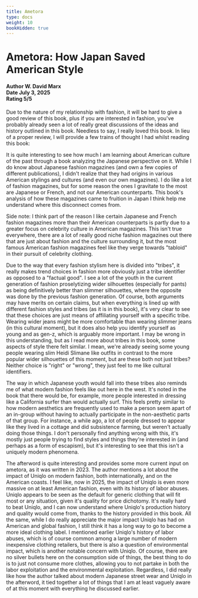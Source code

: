 ```yaml
---
title: Ametora
type: docs
weight: 10
bookHidden: true
---
```


# **Ametora: How Japan Saved American Style**

<h4>Author <span class='book_header'>W. David Marx</span></br>Date <span class='book_header'>July 3, 2025</span></br>Rating <span class='book_header'>5/5</span></h4>

Due to the nature of my relationship with fashion, it will be hard to give a good review of this book, plus if you are interested in fashion, you've probably already seen a lot of really great discussions of the ideas and history outlined in this book. Needless to say, I really loved this book. In lieu of a proper review, I will provide a few trains of thought I had whilst reading this book:

It is quite interesting to see how much I am learning about American culture of the past through a book analyzing the Japanese perspective on it. While I do know about Japanese fashion magazines (and own a few copies of different publications), I didn't realize that they had origins in various American stylings and cultures (and even our own magazines). I do like a lot of fashion magazines, but for some reason the ones I gravitate to the most are Japanese or French, and not our American counterparts. This book's analysis of how these magazines came to fruition in Japan I think help me understand where this disconnect comes from.

Side note: I think part of the reason I like certain Japanese and French fashion magazines more than their American counterparts is partly due to a greater focus on celebrity culture in American magazines. This isn't true everywhere, there are a lot of really good niche fashion magazines out there that are just about fashion and the culture surrounding it, but the most famous American fashion magazines feel like they verge towards "tabloid" in their pursuit of celebrity clothing.

Due to the way that every fashion stylism here is divided into "tribes", it really makes trend choices in fashion more obviously just a tribe identifier as opposed to a "factual good". I see a lot of the youth in the current generation of fashion proselytizing wider silhouettes (especially for pants) as being definitively better than slimmer silhouettes, where the opposite was done by the previous fashion generation. Of course, both arguments may have merits on certain claims, but when everything is lined up with different fashion styles and tribes (as it is in this book), it's very clear to see that these choices are just means of affiliating yourself with a specific tribe. Wearing wider jeans might be more comfortable than wearing slimmer jeans (in this cultural moment), but it does also help you identify yourself as young and as gen-z, which is arguably more important. I may be wrong in this understanding, but as I read more about tribes in this book, some aspects of style there felt similar. I mean, we're already seeing some young people wearing slim Heidi Slimane like outfits in contrast to the more popular wider silhouettes of this moment, but are these both not just tribes? Neither choice is "right" or "wrong", they just feel to me like cultural identifiers.

The way in which Japanese youth would fall into these tribes also reminds me of what modern fashion feels like out here in the west. It's noted in the book that there would be, for example, more people interested in dressing like a California surfer than would actually surf. This feels pretty similar to how modern aesthetics are frequently used to make a person seem apart of an in-group without having to actually participate in the non-aesthetic parts of that group. For instance, a while ago, a lot of people dressed to appear like they lived in a cottage and did subsistence farming, but weren't actually doing those things. I don't personally find anything wrong with this, it's mostly just people trying to find styles and things they're interested in (and perhaps as a form of escapism), but it's interesting to see that this isn't a uniquely modern phenomena.

The afterword is quite interesting and provides some more current input on ametora, as it was written in 2023. The author mentions a lot about the impact of Uniqlo on modern fashion, both internationally, and on the American coasts. I feel like, now in 2025, the impact of Uniqlo is even more massive on at least American fashion, even with its history of labor abuses. Uniqlo appears to be seen as the default for generic clothing that will fit most or any situation, given it's quality for price dichotomy. It's really hard to beat Uniqlo, and I can now understand where Uniqlo's production history and quality would come from, thanks to the history provided in this book. All the same, while I do really appreciate the major impact Uniqlo has had on American and global fashion, I still think it has a long way to go to become a more ideal clothing label. I mentioned earlier Uniqlo's history of labor abuses, which is of course common among a large number of modern inexpensive clothing retailers, but there is also a question of environmental impact, which is another notable concern with Uniqlo. Of course, there are no silver bullets here on the consumption side of things, the best thing to do is to just not consume more clothes, allowing you to not partake in both the labor exploitation and the environmental exploitation. Regardless, I did really like how the author talked about modern Japanese street wear and Uniqlo in the afterword, it tied together a lot of things that I am at least vaguely aware of at this moment with everything he discussed earlier.
